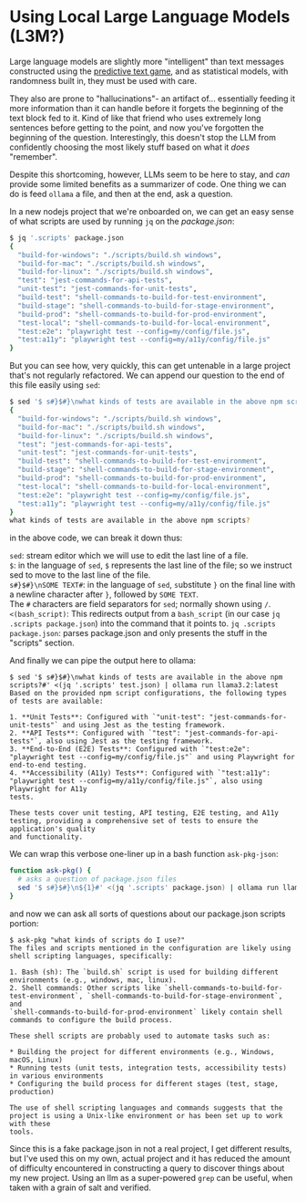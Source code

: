 # Using Local Large Language Models (L3M?)

Large language models are slightly more "intelligent" than text messages constructed using the [predictive text game](https://www.rockpapershotgun.com/have-you-played-the-predictive-text-game), and as statistical models, with randomness built in, they must be used with care.

They also are prone to "hallucinations"- an artifact of... essentially feeding it more information than it can handle before it forgets the beginning of the text block fed to it. Kind of like that friend who uses extremely long sentences before getting to the point, and now you've forgotten the beginning of the question. Interestingly, this doesn't stop the LLM from confidently choosing the most likely stuff based on what it _does_ "remember".

Despite this shortcoming, however, LLMs seem to be here to stay, and _can_ provide some limited benefits as a summarizer of code. One thing we can do is feed `ollama` a file, and then at the end, ask a question.

In a new nodejs project that we're onboarded on, we can get an easy sense of what scripts are used by running `jq` on the _package.json_:
```bash
$ jq '.scripts' package.json
{
  "build-for-windows": "./scripts/build.sh windows",
  "build-for-mac": "./scripts/build.sh windows",
  "build-for-linux": "./scripts/build.sh windows",
  "test": "jest-commands-for-api-tests",
  "unit-test": "jest-commands-for-unit-tests",
  "build-test": "shell-commands-to-build-for-test-environment",
  "build-stage": "shell-commands-to-build-for-stage-environment",
  "build-prod": "shell-commands-to-build-for-prod-environment",
  "test-local": "shell-commands-to-build-for-local-environment",
  "test:e2e": "playwright test --config=my/config/file.js",
  "test:a11y": "playwright test --config=my/a11y/config/file.js"
}
```
But you can see how, very quickly, this can get untenable in a large project that's not regularly refactored. We can append our question to the end of this file easily using `sed`:

```bash
$ sed '$ s#}$#}\nwhat kinds of tests are available in the above npm scripts?#' <(jq '.scripts' package.json)
{
  "build-for-windows": "./scripts/build.sh windows",
  "build-for-mac": "./scripts/build.sh windows",
  "build-for-linux": "./scripts/build.sh windows",
  "test": "jest-commands-for-api-tests",
  "unit-test": "jest-commands-for-unit-tests",
  "build-test": "shell-commands-to-build-for-test-environment",
  "build-stage": "shell-commands-to-build-for-stage-environment",
  "build-prod": "shell-commands-to-build-for-prod-environment",
  "test-local": "shell-commands-to-build-for-local-environment",
  "test:e2e": "playwright test --config=my/config/file.js",
  "test:a11y": "playwright test --config=my/a11y/config/file.js"
}
what kinds of tests are available in the above npm scripts?
```
in the above code, we can break it down thus:

`sed`: stream editor which we will use to edit the last line of a file.  
`$`: in the language of `sed`, `$` represents the last line of the file; so we instruct sed to move to the last line of the file.  
`s#}$#}\nSOME TEXT#`: in the language of `sed`, `s`ubstitute `}` on the final line with a newline character after `}`, followed by `SOME TEXT`.  
The `#` characters are field separators for `sed`; normally shown using `/`.  
`<(bash_script)`: This redirects output from a `bash_script` (in our case `jq .scripts package.json`) into the command that it points to.
`jq .scripts package.json`: parses package.json and only presents the stuff in the "scripts" section.

And finally we can pipe the output here to ollama:
```
$ sed '$ s#}$#}\nwhat kinds of tests are available in the above npm scripts?#' <(jq '.scripts' test.json) | ollama run llama3.2:latest
Based on the provided npm script configurations, the following types of tests are available:

1. **Unit Tests**: Configured with `"unit-test": "jest-commands-for-unit-tests"` and using Jest as the testing framework.
2. **API Tests**: Configured with `"test": "jest-commands-for-api-tests"`, also using Jest as the testing framework.
3. **End-to-End (E2E) Tests**: Configured with `"test:e2e": "playwright test --config=my/config/file.js"` and using Playwright for end-to-end testing.
4. **Accessibility (A11y) Tests**: Configured with `"test:a11y": "playwright test --config=my/a11y/config/file.js"`, also using Playwright for A11y 
tests.

These tests cover unit testing, API testing, E2E testing, and A11y testing, providing a comprehensive set of tests to ensure the application's quality 
and functionality.
```

We can wrap this verbose one-liner up in a bash function `ask-pkg-json`:
```bash
function ask-pkg() {
  # asks a question of package.json files
  sed '$ s#}$#}\n${1}#' <(jq '.scripts' package.json) | ollama run llama3.2:latest
}
```
and now we can ask all sorts of questions about our package.json scripts portion:

```
$ ask-pkg "what kinds of scripts do I use?"
The files and scripts mentioned in the configuration are likely using shell scripting languages, specifically:

1. Bash (sh): The `build.sh` script is used for building different environments (e.g., windows, mac, linux).
2. Shell commands: Other scripts like `shell-commands-to-build-for-test-environment`, `shell-commands-to-build-for-stage-environment`, and 
`shell-commands-to-build-for-prod-environment` likely contain shell commands to configure the build process.

These shell scripts are probably used to automate tasks such as:

* Building the project for different environments (e.g., Windows, macOS, Linux)
* Running tests (unit tests, integration tests, accessibility tests) in various environments
* Configuring the build process for different stages (test, stage, production)

The use of shell scripting languages and commands suggests that the project is using a Unix-like environment or has been set up to work with these 
tools.
```

Since this is a fake package.json in not a real project, I get different results, but I've used this on my own, actual project and it has reduced the amount of difficulty encountered in constructing a query to discover things about my new project. Using an llm as a super-powered `grep` can be useful, when taken with a grain of salt and verified.